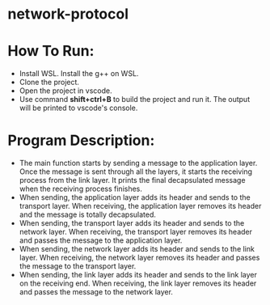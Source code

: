 # network-protocol

# How To Run:
- Install WSL. Install the g++ on WSL.
- Clone the project.
- Open the project in vscode.
- Use command **shift+ctrl+B** to build the project and run it. The output will be printed to vscode's console.

# Program Description:
- The main function starts by sending a message to the application layer. Once the message is sent through all the layers, it starts the receiving process from the link layer. It prints the final decapsulated message when the receiving process finishes. 
- When sending, the application layer adds its header and sends to the transport layer. When receiving, the application layer removes its header and the message is totally decapsulated. 
- When sending, the transport layer adds its header and sends to the network layer. When receiving, the transport layer removes its header and passes the message to the application layer. 
- When sending, the network layer adds its header and sends to the link layer. When receiving, the network layer removes its header and passes the message to the transport layer. 
- When sending, the link layer adds its header and sends to the link layer on the receiving end. When receiving, the link layer removes its header and passes the message to the network layer. 
